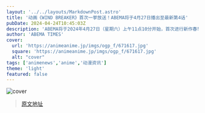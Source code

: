 ```yaml
---
layout: '../../layouts/MarkdownPost.astro'
title: '动画《WIND BREAKER》首次一挙放送！ABEMA将于4月27日播出至最新第4话'
pubDate: 2024-04-24T10:45:03Z
description: 'ABEMA将于2024年4月27日（星期六）上午11点10分开始，首次进行新作春季动画《WIND BREAKER》的振り返り一挙放送。'
author: 'ABEMA TIMES'
cover:
  url: 'https://animeanime.jp/imgs/ogp_f/671617.jpg'
  square: 'https://animeanime.jp/imgs/ogp_f/671617.jpg'
  alt: "cover"
tags: ['animenews','anime','动漫资讯']
theme: 'light'
featured: false
---
```

![cover](https://animeanime.jp/imgs/ogp_f/671617.jpg) 


>[原文地址](https://animeanime.jp/article/2024/04/24/84051.html)  